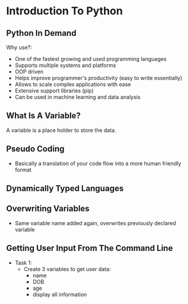 # Introduction To Python

## Python In Demand

Why use?:
* One of the fastest growing and used programming languages
* Supports multiple systems and platforms
* OOP driven
* Helps improve programmer's productivity (easy to write essentially)
* Allows to scale complex applications with ease
* Extensive support libraries (pip)
* Can be used in machine learning and data analysis


## What Is A Variable?

A variable is a place holder to store the data.

## Pseudo Coding

* Basically a translation of your code flow into a more human friendly format

## Dynamically Typed Languages

## Overwriting Variables

* Same variable name added again, overwrites previously declared variable

## Getting User Input From The Command Line


- Task 1:
	- Create 3 variables to get user data:
		- name
		- DOB
		- age
		- display all information

